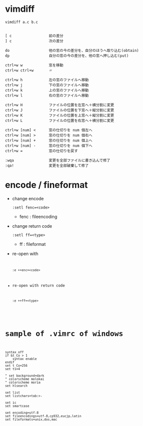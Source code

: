 # vimdiff

```
vimdiff a.c b.c


[ c                 前の差分
] c                 次の差分

do                  他の窓の今の差分を、自分のほうへ取り込む(obtain)
dp                  自分の窓の今の差分を、他の窓へ押し込む(put)

ctrl+w w            窓を移動
ctrl+w ctrl+w       〃

ctrl+w h            左の窓のファイルへ移動
ctrl+w j            下の窓のファイルへ移動
ctrl+w k            上の窓のファイルへ移動
ctrl+w l            右の窓のファイルへ移動

ctrl+w H            ファイルの位置を左窓へ＋横分割に変更
ctrl+w J            ファイルの位置を下窓へ＋縦分割に変更
ctrl+w K            ファイルの位置を上窓へ＋縦分割に変更
ctrl+w L            ファイルの位置を右窓へ＋横分割に変更

ctrl+w [num] <      窓の仕切りを num 個左へ
ctrl+w [num] >      窓の仕切りを num 個右へ
ctrl+w [num] +      窓の仕切りを num 個上へ
ctrl+w [num] -      窓の仕切りを num 個下へ
ctrl+w =            窓の仕切りを戻す

:wqa                変更を全部ファイルに書き込んで修了
:qa!                変更を全部破棄して修了
```

# encode / fineformat

- change encode

  ```
  :setl fenc=<code>
  ```
  - fenc : fileencoding

- change return code

  ```
  :setl ff=<type>
  ```
  - ff : fileformat

- re-open with <code>

  ```
  :e ++enc=<code>
  ```

- re-open with return code

  ```
  :e ++ff=<type>
  ```

# sample of .vimrc of windows

```
syntax off
if &t_Co > 1
	syntax enable
endif
set t_Co=256
set ts=4

" set background=dark
" colorscheme molokai
" colorscheme moria
set hlsearch

set list
set listchars=tab:>-

set ic
set smartcase

set encoding=utf-8
set fileencodings=utf-8,cp932,eucjp,latin
set fileformats=unix,dos,mac
```
